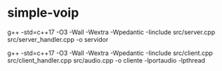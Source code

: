 # simple-voip

g++ -std=c++17 -O3 -Wall -Wextra -Wpedantic -Iinclude src/server.cpp src/server_handler.cpp -o servidor

g++ -std=c++17 -O3 -Wall -Wextra -Wpedantic -Iinclude src/client.cpp src/client_handler.cpp src/audio.cpp -o cliente -lportaudio -lpthread